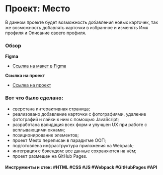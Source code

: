 # Проект: Место

В данном проекте будет возможность добавления новых карточек, так же возможность добавлять карточки в избранное и изменять Имя профиля и Описание своего профиля. 

### Обзор

**Figma**

* [Ссылка на макет в Figma](https://www.figma.com/file/J98MulcmgmKyJ8k6C1kEeH/JavaScript-Mesto?type=design&node-id=0%3A1&t=0eB95VQhD7YkFgxr-1)

**Ссылка на проект**

* [Ссылка на проект](https://immweasel.github.io/mesto/)

### Вот что было сделано:

* сверстана интерактивная страница;
* реализовано добавление карточки с фотографиями, удаление фотографий и лайки к ним с помощью JavaScript;
* разработана валидация всех форм и улучшен UX при работе с всплывающими окнами;
* позиционирование элементов;
* проект Mesto переписан в парадигме ООП;
* подготовлена инфраструктура приложения на Webpack;
* интеграция с бэкендом: все данные сохраняются на нём;
* проект размещен на GitHub Pages.
  
#### Инструменты и стек: #HTML #CSS #JS #Webpack #GitHubPages #API
